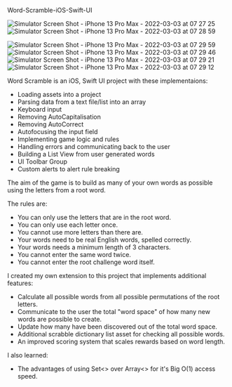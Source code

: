 Word-Scramble-iOS-Swift-UI

![Simulator Screen Shot - iPhone 13 Pro Max - 2022-03-03 at 07 27 25](https://user-images.githubusercontent.com/63089587/156468281-4029bda2-87ec-4f92-8f98-227e8a17e985.png)
![Simulator Screen Shot - iPhone 13 Pro Max - 2022-03-03 at 07 28 59](https://user-images.githubusercontent.com/63089587/156468280-fb712679-6653-4fdb-a7bd-dd8b58fb95b3.png)

![Simulator Screen Shot - iPhone 13 Pro Max - 2022-03-03 at 07 29 59](https://user-images.githubusercontent.com/63089587/156468267-294d3cd9-5510-40dc-abf3-1eb4ed46dc49.png)
![Simulator Screen Shot - iPhone 13 Pro Max - 2022-03-03 at 07 29 46](https://user-images.githubusercontent.com/63089587/156468274-fc7b19ad-078c-4135-a7df-c5acf1e40901.png)
![Simulator Screen Shot - iPhone 13 Pro Max - 2022-03-03 at 07 29 21](https://user-images.githubusercontent.com/63089587/156468276-9d84aafd-a7cf-4a70-a23e-ec506303c7b1.png)
![Simulator Screen Shot - iPhone 13 Pro Max - 2022-03-03 at 07 29 12](https://user-images.githubusercontent.com/63089587/156468278-4d4b6946-e570-4632-b8b8-b634e2767508.png)

Word Scramble is an iOS, Swift UI project with these implementaions:

- Loading assets into a project
- Parsing data from a text file/list into an array
- Keyboard input
- Removing AutoCapitalisation
- Removing AutoCorrect
- Autofocusing the input field
- Implementing game logic and rules
- Handling errors and communicating back to the user
- Building a List View from user generated words
- UI Toolbar Group
- Custom alerts to alert rule breaking

The aim of the game is to build as many of your own words as possible using the letters from a root word.

The rules are:
- You can only use the letters that are in the root word.
- You can only use each letter once.
- You cannot use more letters than there are.
- Your words need to be real English words, spelled correctly.
- Your words needs a minimum length of 3 characters.
- You cannot enter the same word twice.
- You cannot enter the root challenge word itself.

I created my own extension to this project that implements additional features:

- Calculate all possible words from all possible permutations of the root letters.
- Communicate to the user the total "word space" of how many new words are possible to create.
- Update how many have been discovered out of the total word space.
- Additional scrabble dictionary list asset for checking all possible words.
- An improved scoring system that scales rewards based on word length.

I also learned:

- The advantages of using Set<> over Array<> for it's Big O(1) access speed.
